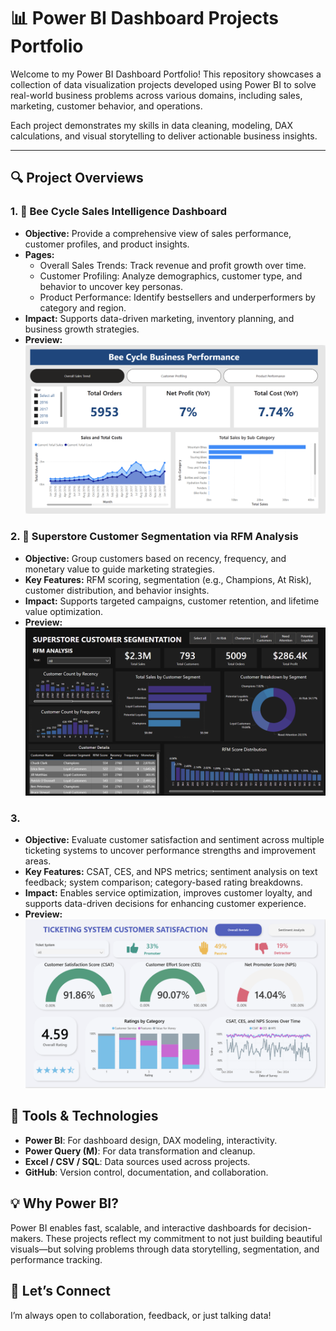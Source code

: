 # 📊 Power BI Dashboard Projects Portfolio

Welcome to my Power BI Dashboard Portfolio! This repository showcases a collection of data visualization projects developed using Power BI to solve real-world business problems across various domains, including sales, marketing, customer behavior, and operations.

Each project demonstrates my skills in data cleaning, modeling, DAX calculations, and visual storytelling to deliver actionable business insights.

---

## 🔍 Project Overviews

### 1. 🐝 Bee Cycle Sales Intelligence Dashboard

- **Objective:** Provide a comprehensive view of sales performance, customer profiles, and product insights.
- **Pages:**
   - Overall Sales Trends: Track revenue and profit growth over time.
   - Customer Profiling: Analyze demographics, customer type, and behavior to uncover key personas.
   - Product Performance: Identify bestsellers and underperformers by category and region.
- **Impact:** Supports data-driven marketing, inventory planning, and business growth strategies.
- **Preview:**
  ![Bee Cycle Dashboard](Bee%20Cycle/Page1_OverallSalesTrend.png)

### 2. 🎯 Superstore Customer Segmentation via RFM Analysis
- **Objective:** Group customers based on recency, frequency, and monetary value to guide marketing strategies.
- **Key Features:** RFM scoring, segmentation (e.g., Champions, At Risk), customer distribution, and behavior insights.
- **Impact:** Supports targeted campaigns, customer retention, and lifetime value optimization.
- **Preview:**
  ![Superstore Dashboard](Superstore/Dashboard.png)

### 3. 
- **Objective:** Evaluate customer satisfaction and sentiment across multiple ticketing systems to uncover performance strengths and improvement areas.
- **Key Features:** CSAT, CES, and NPS metrics; sentiment analysis on text feedback; system comparison; category-based rating breakdowns.
- **Impact:** Enables service optimization, improves customer loyalty, and supports data-driven decisions for enhancing customer experience.
- **Preview:**
  ![Customer Satisfaction Dashboard](Ticket_System_Review/Page1_OverallReview.png)

## 🧰 Tools & Technologies
- **Power BI**: For dashboard design, DAX modeling, interactivity.
- **Power Query (M)**: For data transformation and cleanup.
- **Excel / CSV / SQL**: Data sources used across projects.
- **GitHub**: Version control, documentation, and collaboration.

## 💡 Why Power BI?
Power BI enables fast, scalable, and interactive dashboards for decision-makers. These projects reflect my commitment to not just building beautiful visuals—but solving problems through data storytelling, segmentation, and performance tracking.


## 🙌 Let’s Connect
I’m always open to collaboration, feedback, or just talking data!
